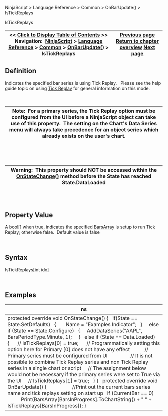 ﻿


NinjaScript \> Language Reference \> Common \> OnBarUpdate() \> IsTickReplays






















IsTickReplays







| \<\< [Click to Display Table of Contents](istickreplays.md) \>\> **Navigation:**     [NinjaScript](ninjascript.md) \> [Language Reference](language_reference_wip.md) \> [Common](common.md) \> [OnBarUpdate()](onbarupdate.md) \> IsTickReplays | [Previous page](isresetonnewtradingdays.md) [Return to chapter overview](onbarupdate.md) [Next page](update.md) |
| --- | --- |











## Definition


Indicates the specified bar series is using Tick Replay.   Please see the help guide topic on using [Tick Replay](tick_replay.md) for general information on this mode.


 




| Note:  For a primary series, the Tick Replay option must be configured from the UI before a NinjaScript object can take use of this property.  The setting on the Chart's Data Series menu will always take precedence for an object series which already exists on the user's chart. |
| --- |



 


 




| Warning:  This property should NOT be accessed within the [OnStateChange()](onstatechange.md) method before the State has reached State.DataLoaded |
| --- |



## 


 


## Property Value


A bool\[] when true, indicates the specified [BarsArray](barsarray.md) is setup to run Tick Replay; otherwise false.  Default value is false


 


## Syntax


IsTickReplays\[int idx]


 


## 


## Examples




| ns |
| --- |
| protected override void OnStateChange() {    if(State \=\= State.SetDefaults)    {        Name \= "Examples Indicator";    }        else if (State \=\= State.Configure)    {      AddDataSeries("AAPL", BarsPeriodType.Minute, 1);       }    else if (State \=\= Data.Loaded)    {       // IsTickReplays\[0] \= true;        // Programmatically setting this option here for Primary \[0] does not have any effect            // Primary series must be configured from UI                   // It is not possible to combine Tick Replay series and non Tick Replay series in a single chart or script      // The assignment below would not be necessary if the primary series were set to True via the UI      // IsTickReplays\[1] \= true;    } }   protected override void OnBarUpdate() {                     //Print out the current bars series name and tick replays setting on start up    if (CurrentBar \=\= 0)                Print(BarsArray\[BarsInProgress].ToChartString() \+ " " \+ IsTickReplays\[BarsInProgress]); } |










